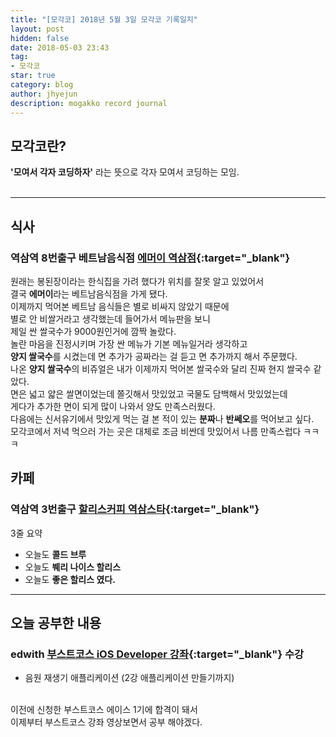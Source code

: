 ```yaml
---
title: "[모각코] 2018년 5월 3일 모각코 기록일지"
layout: post
hidden: false
date: 2018-05-03 23:43
tag:
- 모각코
star: true
category: blog
author: jhyejun
description: mogakko record journal
---
```


## **모각코란?**
**'모여서 각자 코딩하자'** 라는 뜻으로 각자 모여서 코딩하는 모임.<br>
<br>

---

## **식사**
### 역삼역 8번출구 베트남음식점 **[에머이 역삼점](https://store.naver.com/restaurants/detail?id=1870465379){:target="_blank"}**<br>
원래는 봉된장이라는 한식집을 가려 했다가 위치를 잘못 알고 있었어서<br>
결국 **에머이**라는 베트남음식점을 가게 됐다.<br>
이제까지 먹어본 베트남 음식들은 별로 비싸지 않았기 때문에<br>
별로 안 비쌀거라고 생각했는데 들어가서 메뉴판을 보니<br>
제일 싼 쌀국수가 9000원인거에 깜짝 놀랐다.<br>
놀란 마음을 진정시키며 가장 싼 메뉴가 기본 메뉴일거라 생각하고<br>
**양지 쌀국수**를 시켰는데 면 추가가 공짜라는 걸 듣고 면 추가까지 해서 주문했다.<br>
나온 **양지 쌀국수**의 비쥬얼은 내가 이제까지 먹어본 쌀국수와 달리 진짜 현지 쌀국수 같았다.<br>
면은 넓고 얇은 쌀면이었는데 쫄깃해서 맛있었고 국물도 담백해서 맛있었는데<br>
게다가 추가한 면이 되게 많이 나와서 양도 만족스러웠다.<br>
다음에는 신서유기에서 맛있게 먹는 걸 본 적이 있는 **분짜**나 **반쎄오**를 먹어보고 싶다.<br>
모각코에서 저녁 먹으러 가는 곳은 대체로 조금 비싼데 맛있어서 나름 만족스럽다 ㅋㅋㅋ

## **카페**
### 역삼역 3번출구 **[할리스커피 역삼스타](https://store.naver.com/restaurants/detail?id=1579822720){:target="_blank"}**
3줄 요약
- 오늘도 **콜드 브루**
- 오늘도 **붸리 나이스 할리스**
- 오늘도 **좋은 할리스 였다.**

---

## **오늘 공부한 내용**
### edwith **[부스트코스 iOS Developer 강좌](http://www.edwith.org/boostcourse-ios){:target="_blank"}** 수강
- 음원 재생기 애플리케이션 (2강 애플리케이션 만들기까지)

<br>
이전에 신청한 부스트코스 에이스 1기에 합격이 돼서<br>
이제부터 부스트코스 강좌 영상보면서 공부 해야겠다.